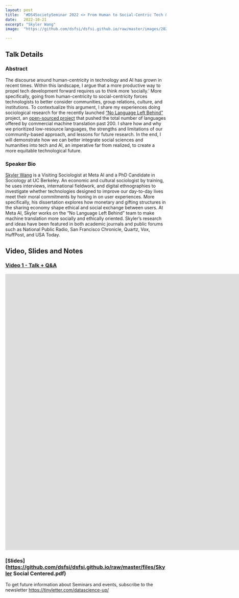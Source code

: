 ```yaml
---
layout: post
title:  "#DS4SocietySeminar 2022 <> From Human to Social-Centric Tech & AI: Interdisciplinarity in Massively Multilingual Machine Translation."
date:   2022-10-21
excerpt: "Skyler Wang"
image:  "https://github.com/dsfsi/dsfsi.github.io/raw/master/images/2022-10-21-Skyler-Wang_Social-Centric-Tech-AI.PNG"

---
```


## Talk Details
### Abstract
The discourse around human-centricity in technology and AI has grown in recent times. Within this landscape, I argue that a more productive way to propel tech development forward requires us to think more ’socially.’  More specifically, going from human-centricity to social-centricity forces technologists to better consider communities, group relations, culture, and institutions. To contextualize this argument, I share my experiences doing sociological research for the recently launched [“No Language Left Behind”](https://ai.facebook.com/research/no-language-left-behind/) project, an [open-sourced project](https://arxiv.org/abs/2207.04672) that pushed the total number of languages offered by commercial machine translation past 200. I share how and why we prioritized low-resource languages, the strengths and limitations of our community-based approach, and lessons for future research. In the end, I will demonstrate how we can better integrate social sciences and humanities into tech and AI, an imperative far from realized, to create a more equitable technological future.

### Speaker Bio
[Skyler Wang](http://www.skylerwang.com/) is a Visiting Sociologist at Meta AI and a PhD Candidate in Sociology at UC Berkeley. An economic and cultural sociologist by training, he uses interviews, international fieldwork, and digital ethnographies to investigate whether technologies designed to improve our day-to-day lives meet their moral commitments by honing in on user experiences. More specifically, his dissertation explores how monetary and gifting structures in the sharing economy shape ethical and social exchange between users. At Meta AI, Skyler works on the “No Language Left Behind” team to make machine translation more socially and ethically oriented. Skyler’s research and ideas have been featured in both academic journals and public forums such as National Public Radio, San Francisco Chronicle, Quartz, Vox, HuffPost, and USA Today. 

## Video, Slides and Notes

### [Video 1 - Talk + Q&A](https://youtu.be/5b4I3Fkr02k?list=PLSQgWNK_M4a-BQHy_kC1AUfTnae9mlFXf)
<iframe width="1536" height="864" src="https://www.youtube.com/embed/5b4I3Fkr02k?list=PLSQgWNK_M4a-BQHy_kC1AUfTnae9mlFXf" title="DS4SocietySeminar- Skyler Wang -From Human to Social-Centric Tech & AI" frameborder="0" allow="accelerometer; autoplay; clipboard-write; encrypted-media; gyroscope; picture-in-picture" allowfullscreen></iframe>

### [Slides](https://github.com/dsfsi/dsfsi.github.io/raw/master/files/Skyler Social Centered.pdf)

To get future information about Seminars and events, subscribe to the newsletter https://tinyletter.com/datascience-up/
